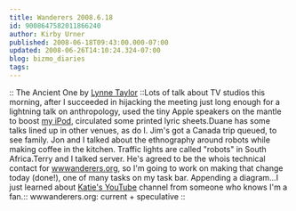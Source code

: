 ```yaml
---
title: Wanderers 2008.6.18
id: 9008647582011866240
author: Kirby Urner
published: 2008-06-18T09:43:00.000-07:00
updated: 2008-06-26T14:10:24.324-07:00
blog: bizmo_diaries
tags: 
---
```


[](https://blogger.googleusercontent.com/img/b/R29vZ2xl/AVvXsEi0C5gQKHa0q2r0lCLLiovDGXQi2mRKDsA3olIruyIuPx4_8d6kl87sU45jw45It8Azx5NYL4fl6rxwO9oCrp4BanQ2Rh_c1FB3X2qfu2vOQ5hU5jAMqCX3ecMHfW9JlZvmwWXy/s1600-h/celtic.jpg):: The Ancient One by [Lynne Taylor](http://www.laurelwoodart.com/) ::Lots of talk about TV studios this morning, after I succeeded in hijacking the meeting just long enough for a lightning talk on anthropology, used the tiny Apple speakers on the mantle to boost [my iPod](http://worldgame.blogspot.com/2008/06/father-still-learning.html), circulated some printed lyric sheets.Duane has some talks lined up in other venues, as do I.  Jim's got a Canada trip queued, to see family.  Jon and I talked about the ethnography around robots while making coffee in the kitchen.  Traffic lights are called "robots" in South Africa.Terry and I talked server.  He's agreed to be the whois technical contact for [wwwanderers.org](http://worldgame.blogspot.com/2005/08/wwwanderers.html), so I'm going to work on making that change today (done!), one of many tasks on my task bar. Appending a diagram...I just learned about [Katie's YouTube](http://www.latimes.com/entertainment/news/la-et-couric17-2008jun17,0,7879451.story?page=1&track=ntothtml) channel from someone who knows I'm a fan.[](https://blogger.googleusercontent.com/img/b/R29vZ2xl/AVvXsEivNpZWno1SldmXihbDsJRImSAZYZM7fX8HaFU503OFmJqk_QWBRb0mVq124rzBA0TwuihzYPLH4CppLUBQtp0w2VeobSW2BweuGUWLzGtsUdYbBucm7eSERYfiyui5rC0VsNHr/s1600-h/wwwanderersorg.png):: wwwanderers.org: current + speculative ::